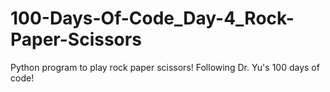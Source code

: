 # 100-Days-Of-Code_Day-4_Rock-Paper-Scissors
 Python program to play rock paper scissors! Following Dr. Yu's 100  days of code! 
